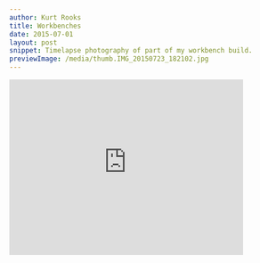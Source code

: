 ```yaml
---
author: Kurt Rooks
title: Workbenches
date: 2015-07-01
layout: post
snippet: Timelapse photography of part of my workbench build.
previewImage: /media/thumb.IMG_20150723_182102.jpg
---
```


<div class="youtubevideowrap">
<div class="video-container">
<iframe width="420" height="315" src="https://www.youtube.com/embed/J3YPk-CBsUo" frameborder="0" allowfullscreen></iframe>
</div>
</div>
